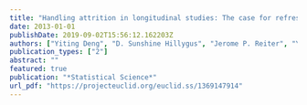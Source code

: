 ```yaml
---
title: "Handling attrition in longitudinal studies: The case for refreshment samples"
date: 2013-01-01
publishDate: 2019-09-02T15:56:12.162203Z
authors: ["Yiting Deng", "D. Sunshine Hillygus", "Jerome P. Reiter", "Yajuan Si", "Siyu Zheng"]
publication_types: ["2"]
abstract: ""
featured: true
publication: "*Statistical Science*"
url_pdf: "https://projecteuclid.org/euclid.ss/1369147914"
---
```


